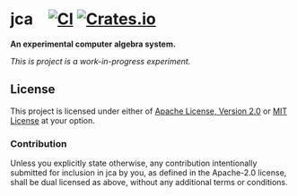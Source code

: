 # jca &ensp; [![CI][ci-badge]][ci-link] [![Crates.io][cargo-badge]][cargo-link]

[ci-link]: https://github.com/Juici/jca/actions?query=workflow%3Aci
[ci-badge]: https://img.shields.io/github/workflow/status/Juici/jca/ci.svg
[cargo-link]: https://crates.io/crates/jca
[cargo-badge]: https://img.shields.io/crates/v/jca.svg

**An experimental computer algebra system.**

*This is project is a work-in-progress experiment.*


## License

This project is licensed under either of [Apache License, Version 2.0](LICENSE-APACHE)
or [MIT License](LICENSE-MIT) at your option.

### Contribution

Unless you explicitly state otherwise, any contribution intentionally submitted
for inclusion in jca by you, as defined in the Apache-2.0 license, shall be
dual licensed as above, without any additional terms or conditions.
